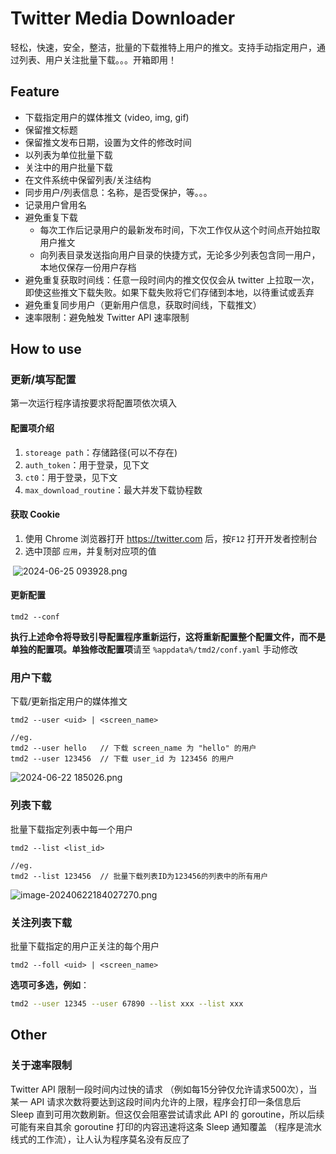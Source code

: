 # Twitter Media Downloader

轻松，快速，安全，整洁，批量的下载推特上用户的推文。支持手动指定用户，通过列表、用户关注批量下载。。。开箱即用！

## Feature

- 下载指定用户的媒体推文 (video, img, gif)
- 保留推文标题
- 保留推文发布日期，设置为文件的修改时间
- 以列表为单位批量下载
- 关注中的用户批量下载
- 在文件系统中保留列表/关注结构
- 同步用户/列表信息：名称，是否受保护，等。。。
- 记录用户曾用名
- 避免重复下载
  - 每次工作后记录用户的最新发布时间，下次工作仅从这个时间点开始拉取用户推文
  - 向列表目录发送指向用户目录的快捷方式，无论多少列表包含同一用户，本地仅保存一份用户存档
- 避免重复获取时间线：任意一段时间内的推文仅仅会从 twitter 上拉取一次，即使这些推文下载失败。如果下载失败将它们存储到本地，以待重试或丢弃
- 避免重复同步用户（更新用户信息，获取时间线，下载推文）
- 速率限制：避免触发 Twitter API 速率限制

## How to use

### 更新/填写配置

第一次运行程序请按要求将配置项依次填入

#### 配置项介绍

1. `storeage path`：存储路径(可以不存在)
2. `auth_token`：用于登录，见下文
3. `ct0`：用于登录，见下文
4. `max_download_routine`：最大并发下载协程数

#### 获取 Cookie

1. 使用 Chrome 浏览器打开 https://twitter.com 后，按`F12` 打开开发者控制台
2. 选中顶部 `应用`，并复制对应项的值

​	![ 2024-06-25 093928.png](https://s2.loli.net/2024/06/25/O6PwWGoqYLZAJXc.png)

#### 更新配置

```
tmd2 --conf
```

**执行上述命令将导致引导配置程序重新运行，这将重新配置整个配置文件，而不是单独的配置项。单独修改配置项**请至 `%appdata%/tmd2/conf.yaml` 手动修改

###  用户下载

下载/更新指定用户的媒体推文

`tmd2 --user <uid> | <screen_name>`

```
//eg.
tmd2 --user hello	// 下载 screen_name 为 "hello" 的用户
tmd2 --user 123456	// 下载 user_id 为 123456 的用户
```

![ 2024-06-22 185026.png](https://s2.loli.net/2024/06/22/u45c1nUwHOKtbjE.png "用户的screen_name")

### 列表下载

批量下载指定列表中每一个用户

`tmd2 --list <list_id>`

```
//eg.
tmd2 --list 123456	// 批量下载列表ID为123456的列表中的所有用户
```

![image-20240622184027270.png](https://s2.loli.net/2024/06/22/M4xmVUkZ6DpPrds.png "list_id")

### 关注列表下载

批量下载指定的用户正关注的每个用户

`tmd2 --foll <uid> | <screen_name>`

**选项可多选，例如**：

```bash
tmd2 --user 12345 --user 67890 --list xxx --list xxx 
```

## Other

### 关于速率限制

Twitter API 限制一段时间内过快的请求 （例如每15分钟仅允许请求500次），当某一 API 请求次数将要达到这段时间内允许的上限，程序会打印一条信息后 Sleep 直到可用次数刷新。但这仅会阻塞尝试请求此 API 的 goroutine，所以后续可能有来自其余 goroutine 打印的内容迅速将这条 Sleep 通知覆盖 （程序是流水线式的工作流），让人认为程序莫名没有反应了

